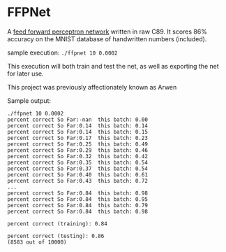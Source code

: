 # FFPNet
A [feed forward perceptron network](https://en.wikipedia.org/wiki/Feedforward_neural_network) written in raw C89. It scores 86% accuracy on the MNIST database of handwritten numbers (included).

sample execution: `./ffpnet 10 0.0002`

This execution will both train and test the net, as well as exporting the net for later use.

This project was previously affectionately known as Arwen

Sample output:
```
./ffpnet 10 0.0002
percent correct So Far:-nan  this batch: 0.00
percent correct So Far:0.14  this batch: 0.14
percent correct So Far:0.14  this batch: 0.15
percent correct So Far:0.17  this batch: 0.23
percent correct So Far:0.25  this batch: 0.49
percent correct So Far:0.29  this batch: 0.46
percent correct So Far:0.32  this batch: 0.42
percent correct So Far:0.35  this batch: 0.54
percent correct So Far:0.37  this batch: 0.54
percent correct So Far:0.40  this batch: 0.61
percent correct So Far:0.43  this batch: 0.72
...
percent correct So Far:0.84  this batch: 0.98
percent correct So Far:0.84  this batch: 0.95
percent correct So Far:0.84  this batch: 0.79
percent correct So Far:0.84  this batch: 0.98

percent correct (training): 0.84

percent correct (testing): 0.86
(8583 out of 10000)
```
